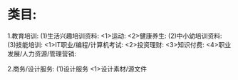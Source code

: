 # 类目:
1.教育培训:
  (1)生活兴趣培训资料:
     <1>运动:
     <2>健康养生:
  (2)中小幼培训资料:
  (3)技能培训:
     <1>IT职业/编程/计算机考试:
     <2>投资理财:
     <3>知识付费:
     <4>职业发展/人力资源/管理营销:

2.商务/设计服务:
  (1)设计服务
     <1>设计素材/源文件